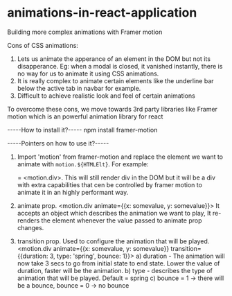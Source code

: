 # animations-in-react-application
Building more complex animations with Framer motion

Cons of CSS animations:
1. Lets us animate the apperance of an element in the DOM but not its disapperance. Eg: when a modal is closed, it vanished instantly, there is no way for us to animate it using CSS animations.
2. It is really complex to animate certain elements like the underline bar below the active tab in navbar for example.
3. Difficult to achieve realistic look and feel of certain animations


To overcome these cons, we move towards 3rd party libraries like Framer motion which is an powerful animation library for react

-----How to install it?-----
npm install framer-motion

-----Pointers on how to use it?-----
1. Import 'motion' from framer-motion and replace the element we want to animate with `motion.${HTMLElt}`. For example: <div> = <motion.div>. This will still render div in the DOM but it will be a div with extra capabilities that cen be controlled by framer motion to animate it in an highly performant way.

2. animate prop. <motion.div animate={{x: somevalue, y: somevalue}}>
It accepts an object which describes the animation we want to play, It re-renders the element whenever the value passed to animate prop changes.

3. transition prop. Used to configure the animation that will be played.
<motion.div animate={{x: somevalue, y: somevalue}} transition={{duration: 3, type: 'spring', bounce: 1}}>
a) duration - The animation will now take 3 secs to go from initial state to end state. Lower the value of duration, faster will be the animation.
b) type - describes the type of animation that will be played. Default = spring
c) bounce = 1 -> there will be a bounce, bounce = 0 -> no bounce

